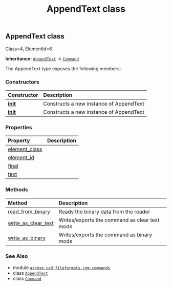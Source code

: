 ﻿---
title: AppendText class
second_title: Aspose.CAD for Python via .NET API References
description: 
type: docs
weight: 20
url: /python-net/aspose.cad.fileformats.cgm.commands/appendtext/
is_root: false
---

## AppendText class

Class=4, ElementId=6



**Inheritance:** [`AppendText`](/cad/python-net/aspose.cad.fileformats.cgm.commands/appendtext) → 
[`Command`](/cad/python-net/aspose.cad.fileformats.cgm.commands/command)



The AppendText type exposes the following members:

### Constructors
| Constructor | Description |
| :- | :- |
| [__init__](/cad/python-net/aspose.cad.fileformats.cgm.commands/appendtext/__init__/#aspose.cad.fileformats.cgm.CgmFile) | Constructs a new instance of AppendText |
| [__init__](/cad/python-net/aspose.cad.fileformats.cgm.commands/appendtext/__init__/#aspose.cad.fileformats.cgm.CgmFile-AppendText.FinalType-str) | Constructs a new instance of AppendText |


### Properties
| Property | Description |
| :- | :- |
| [element_class](/cad/python-net/aspose.cad.fileformats.cgm.commands/appendtext/element_class) |  |
| [element_id](/cad/python-net/aspose.cad.fileformats.cgm.commands/appendtext/element_id) |  |
| [final](/cad/python-net/aspose.cad.fileformats.cgm.commands/appendtext/final) |  |
| [text](/cad/python-net/aspose.cad.fileformats.cgm.commands/appendtext/text) |  |


### Methods
| Method | Description |
| :- | :- |
| [read_from_binary](/cad/python-net/aspose.cad.fileformats.cgm.commands/appendtext/read_from_binary/#aspose.cad.fileformats.cgm.IBinaryReader) | Reads the binary data from the reader |
| [write_as_clear_text](/cad/python-net/aspose.cad.fileformats.cgm.commands/appendtext/write_as_clear_text/#aspose.cad.fileformats.cgm.IClearTextWriter) | Writes/exports the command as clear text mode |
| [write_as_binary](/cad/python-net/aspose.cad.fileformats.cgm.commands/appendtext/write_as_binary/#aspose.cad.fileformats.cgm.IBinaryWriter) | Writes/exports the command as binary mode |



### See Also
* module [`aspose.cad.fileformats.cgm.commands`](..)
* class [`AppendText`](/cad/python-net/aspose.cad.fileformats.cgm.commands/appendtext)
* class [`Command`](/cad/python-net/aspose.cad.fileformats.cgm.commands/command)
